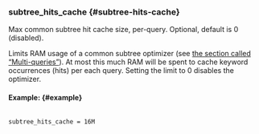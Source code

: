 ### subtree_hits_cache {#subtree-hits-cache}

Max common subtree hit cache size, per-query. Optional, default is 0 (disabled).

Limits RAM usage of a common subtree optimizer (see [the section called “Multi-queries”](../../multi-queries.md)). At most this much RAM will be spent to cache keyword occurrences (hits) per each query. Setting the limit to 0 disables the optimizer.

#### Example: {#example}

```

subtree_hits_cache = 16M

```